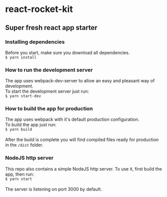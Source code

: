 # react-rocket-kit
## Super fresh react app starter

### Installing dependencies

Before you start, make sure you download all dependencies. \
`$ yarn install`

### How to run the development server

The app uses webpack-dev-server to allow an easy and pleasant way of development. \
To start the development server just run: \
`$ yarn start-dev`

### How to build the app for production

The app uses webpack with it's default production configuration. \
To build the app just run: \
`$ yarn build` \
\
After the build is complete you will find compiled files ready for production in the `/dist` folder.

### NodeJS http server

This repo also contains a simple NodeJS http server. To use it, first build the app, then run: \
`$ yarn start` \
\
The server is listening on port 3000 by default.
